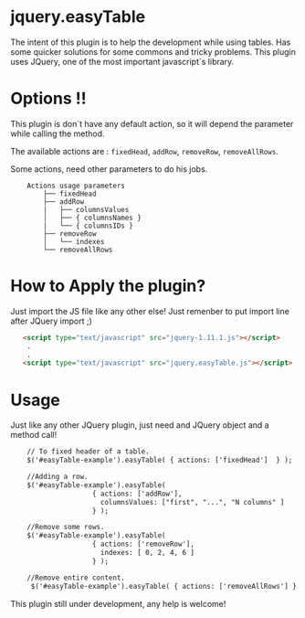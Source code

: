 jquery.easyTable
================

The intent of this plugin is to help the development while using tables.
Has some quicker solutions for some commons and tricky problems.
This plugin uses JQuery, one of the most important javascript`s library.

Options !!
==============
This plugin is don`t have any default action, so it will depend the parameter while calling the method.

The available actions are : `fixedHead`, `addRow`, `removeRow`, `removeAllRows`.

Some actions, need other parameters to do his jobs.
```
    Actions usage parameters
        ├── fixedHead
        ├── addRow
        |   ├── columnsValues
        │   ├── { columnsNames }  
        |   └── { columnsIDs }
        ├── removeRow
        │   └── indexes
        └── removeAllRows
```

How to Apply the plugin?
================

Just import the JS file like any other else!
Just remenber to put import line after JQuery import ;)

```html
   <script type="text/javascript" src="jquery-1.11.1.js"></script>
    .
    .
   <script type="text/javascript" src="jquery.easyTable.js"></script>
```

Usage
==============

Just like any other JQuery plugin, just need and JQuery object and a method call!

```html
    // To fixed header of a table.
    $('#easyTable-example').easyTable( { actions: ['fixedHead']  } );  

    //Adding a row.
    $('#easyTable-example').easyTable(
                    { actions: ['addRow'],
                      columnsValues: ["first", "...", "N columns" ]
                    } );

    //Remove some rows.
    $('#easyTable-example').easyTable(
                    { actions: ['removeRow'],
                      indexes: [ 0, 2, 4, 6 ]
                    } );  

    //Remove entire content.
     $('#easyTable-example').easyTable( { actions: ['removeAllRows'] } );  

```

This plugin still under development, any help is welcome!
